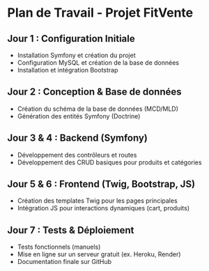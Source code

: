 # Plan de Travail - Projet FitVente

## Jour 1 : Configuration Initiale
- Installation Symfony et création du projet
- Configuration MySQL et création de la base de données
- Installation et intégration Bootstrap

## Jour 2 : Conception & Base de données
- Création du schéma de la base de données (MCD/MLD)
- Génération des entités Symfony (Doctrine)

## Jour 3 & 4 : Backend (Symfony)
- Développement des contrôleurs et routes
- Développement des CRUD basiques pour produits et catégories

## Jour 5 & 6 : Frontend (Twig, Bootstrap, JS)
- Création des templates Twig pour les pages principales
- Intégration JS pour interactions dynamiques (cart, produits)

## Jour 7 : Tests & Déploiement
- Tests fonctionnels (manuels)
- Mise en ligne sur un serveur gratuit (ex. Heroku, Render)
- Documentation finale sur GitHub
